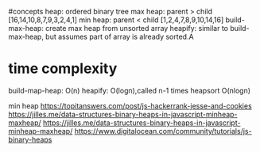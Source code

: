 #concepts
heap: ordered binary tree
max heap: parent > child [16,14,10,8,7,9,3,2,4,1]
min heap: parent < child [1,2,4,7,8,9,10,14,16]
build-max-heap: create max heap from unsorted array
heapify: similar to build-max-heap, but assumes part of array is already sorted.A
# time complexity
build-map-heap: O(n)
heapify: O(logn),called n-1 times
heapsort O(nlogn)

min heap
https://topitanswers.com/post/js-hackerrank-jesse-and-cookies
https://jilles.me/data-structures-binary-heaps-in-javascript-minheap-maxheap/
https://jilles.me/data-structures-binary-heaps-in-javascript-minheap-maxheap/
https://www.digitalocean.com/community/tutorials/js-binary-heaps